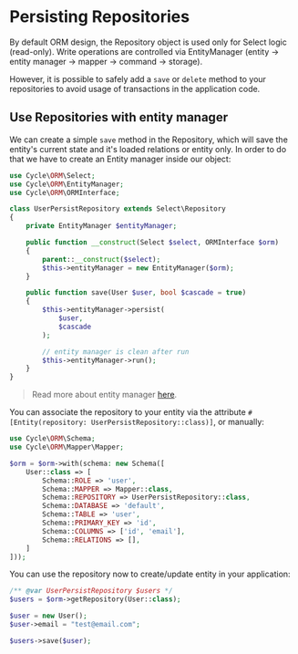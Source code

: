 # Persisting Repositories

By default ORM design, the Repository object is used only for Select logic (read-only). Write operations are controlled
via EntityManager (entity -> entity manager -> mapper -> command -> storage).

However, it is possible to safely add a `save` or `delete` method to your repositories to avoid usage of transactions in
the application code.

## Use Repositories with entity manager

We can create a simple `save` method in the Repository, which will save the entity's current state and it's loaded
relations or entity only. In order to do that we have to create an Entity manager inside our object:

```php
use Cycle\ORM\Select;
use Cycle\ORM\EntityManager;
use Cycle\ORM\ORMInterface;

class UserPersistRepository extends Select\Repository
{
    private EntityManager $entityManager;

    public function __construct(Select $select, ORMInterface $orm)
    {
        parent::__construct($select);
        $this->entityManager = new EntityManager($orm);
    }

    public function save(User $user, bool $cascade = true)
    {
        $this->entityManager->persist(
            $user,
            $cascade
        );

        // entity manager is clean after run
        $this->entityManager->run();
    }
}
```

> Read more about entity manager [here](/docs/en/advanced/entity-manager.md).

You can associate the repository to your entity via the attribute `#[Entity(repository: UserPersistRepository::class)]`,
or manually:

```php
use Cycle\ORM\Schema;
use Cycle\ORM\Mapper\Mapper;

$orm = $orm->with(schema: new Schema([
    User::class => [
        Schema::ROLE => 'user',
        Schema::MAPPER => Mapper::class,
        Schema::REPOSITORY => UserPersistRepository::class,
        Schema::DATABASE => 'default',
        Schema::TABLE => 'user',
        Schema::PRIMARY_KEY => 'id',
        Schema::COLUMNS => ['id', 'email'],
        Schema::RELATIONS => [],
    ]
]));
```

You can use the repository now to create/update entity in your application:

```php
/** @var UserPersistRepository $users */
$users = $orm->getRepository(User::class);

$user = new User();
$user->email = "test@email.com";

$users->save($user);
```
